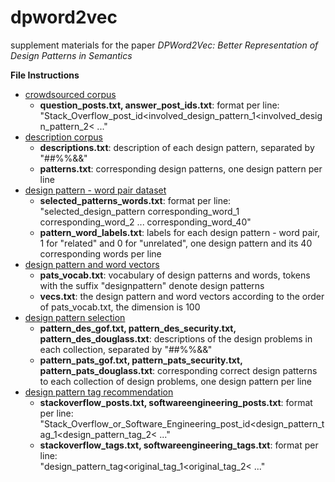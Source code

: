 # dpword2vec
supplement materials for the paper *DPWord2Vec: Better Representation of Design Patterns in Semantics*

__File Instructions__

* [crowdsourced corpus](https://github.com/WoodenHeadoo/dpword2vec/tree/master/crowdsourced%20corpus)
  * __question_posts.txt, answer_post_ids.txt__: format per line:  
  "Stack_Overflow_post_id<involved_design_pattern_1<involved_design_pattern_2< ..."
* [description corpus](https://github.com/WoodenHeadoo/dpword2vec/tree/master/description%20corpus)
  * __descriptions.txt__: description of each design pattern, separated by "##%%&&"
  * __patterns.txt__: corresponding design patterns, one design pattern per line
* [design pattern - word pair dataset](https://github.com/WoodenHeadoo/dpword2vec/tree/master/design%20pattern%20-%20word%20pair%20dataset)
  * __selected_patterns_words.txt__: format per line:  
  "selected_design_pattern corresponding_word_1 corresponding_word_2 ...  corresponding_word_40"
  * __pattern_word_labels.txt__: labels for each design pattern - word pair, 1 for "related" and 0 for "unrelated", one design pattern and its 40 corresponding words per line
* [design pattern and word vectors](https://github.com/WoodenHeadoo/dpword2vec/tree/master/design%20pattern%20and%20word%20vectors)
  * __pats_vocab.txt__: vocabulary of design patterns and words, tokens with the suffix "designpattern" denote design patterns
  * __vecs.txt__: the design pattern and word vectors according to the order of pats_vocab.txt, the dimension is 100
* [design pattern selection](https://github.com/WoodenHeadoo/dpword2vec/tree/master/design%20pattern%20selection)
  * __pattern_des_gof.txt, pattern_des_security.txt, pattern_des_douglass.txt__: descriptions of the design problems in each collection, separated by "##%%&&"
  * __pattern_pats_gof.txt, pattern_pats_security.txt, pattern_pats_douglass.txt__: corresponding correct design patterns to each collection of design problems, one design pattern per line
* [design pattern tag recommendation](https://github.com/WoodenHeadoo/dpword2vec/tree/master/design%20pattern%20tag%20recommendation)
  * __stackoverflow_posts.txt, softwareengineering_posts.txt__: format per line:  
  "Stack_Overflow_or_Software_Engineering_post_id<design_pattern_tag_1<design_pattern_tag_2< ..."
  * __stackoverflow_tags.txt, softwareengineering_tags.txt__: format per line:  
  "design_pattern_tag<original_tag_1<original_tag_2< ..."
